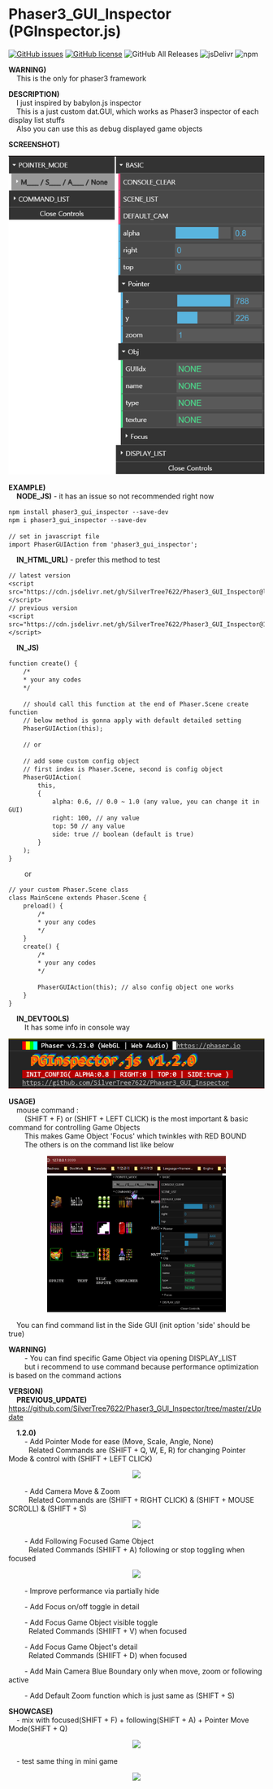 
# Phaser3_GUI_Inspector (PGInspector.js)

[![GitHub issues](https://img.shields.io/github/issues/SilverTree7622/Phaser3_GUI_Inspector)](https://github.com/SilverTree7622/Phaser3_GUI_Inspector/issues)
[![GitHub license](https://img.shields.io/github/license/SilverTree7622/Phaser3_GUI_Inspector)](https://github.com/SilverTree7622/Phaser3_GUI_Inspector/blob/master/LICENSE.md)
![GitHub All Releases](https://img.shields.io/github/downloads/SilverTree7622/Phaser3_GUI_Inspector/total)
![jsDelivr](https://img.shields.io/jsdelivr/gh/hm/SilverTree7622/Phaser3_GUI_Inspector)
![npm](https://img.shields.io/npm/dy/phaser3_gui_inspector?label=npm)

**WARNING)**\
&nbsp;&nbsp;&nbsp;&nbsp;This is the only for phaser3 framework

**DESCRIPTION)**\
&nbsp;&nbsp;&nbsp;&nbsp;I just inspired by babylon.js inspector\
&nbsp;&nbsp;&nbsp;&nbsp;This is a just custom dat.GUI, which works as Phaser3 inspector of each display list stuffs \
&nbsp;&nbsp;&nbsp;&nbsp;Also you can use this as debug displayed game objects

**SCREENSHOT)**
<p align="center">
  <img src="./zReadmeSrc/v120/titleCapture.PNG">
</p>

**EXAMPLE)**\
&nbsp;&nbsp;&nbsp;&nbsp;**NODE_JS)** - it has an issue so not recommended right now
	
	npm install phaser3_gui_inspector --save-dev
	npm i phaser3_gui_inspector --save-dev
	
	// set in javascript file
	import PhaserGUIAction from 'phaser3_gui_inspector';
	
&nbsp;&nbsp;&nbsp;&nbsp;**IN_HTML_URL)** - prefer this method to test
	
	// latest version
	<script src="https://cdn.jsdelivr.net/gh/SilverTree7622/Phaser3_GUI_Inspector@latest/dist/PGInspector.js"></script>
	// previous version
	<script src="https://cdn.jsdelivr.net/gh/SilverTree7622/Phaser3_GUI_Inspector@1.1.1/dist/PGInspector.js"></script>


&nbsp;&nbsp;&nbsp;&nbsp;**IN_JS)**

	function create() {
		/*
		* your any codes
		*/
		
		// should call this function at the end of Phaser.Scene create function
		// below method is gonna apply with default detailed setting
		PhaserGUIAction(this);
		
		// or
		
		// add some custom config object
		// first index is Phaser.Scene, second is config object
		PhaserGUIAction(
			this,
			{
				alpha: 0.6, // 0.0 ~ 1.0 (any value, you can change it in GUI)
				right: 100, // any value
				top: 50 // any value
				side: true // boolean (default is true)
			}
		);
	}

&nbsp;&nbsp;&nbsp;&nbsp;&nbsp;&nbsp;&nbsp;&nbsp;or

	// your custom Phaser.Scene class
	class MainScene extends Phaser.Scene {
		preload() {
			/*
			* your any codes
			*/
		}
		create() {
			/*
			* your any codes
			*/
			
			PhaserGUIAction(this); // also config object one works
		}
	}


&nbsp;&nbsp;&nbsp;&nbsp;**IN_DEVTOOLS)**\
&nbsp;&nbsp;&nbsp;&nbsp;&nbsp;&nbsp;&nbsp;&nbsp;It has some info in console way
	
<p align="center">
  <img src="./zReadmeSrc/v120/devtoolsCapture.PNG">
</p>

**USAGE)**\
&nbsp;&nbsp;&nbsp;&nbsp;mouse command : \
&nbsp;&nbsp;&nbsp;&nbsp;&nbsp;&nbsp;&nbsp;&nbsp;(SHIFT + F) or (SHIFT + LEFT CLICK) is the most important & basic command for controlling Game Objects\
&nbsp;&nbsp;&nbsp;&nbsp;&nbsp;&nbsp;&nbsp;&nbsp;This makes Game Object 'Focus' which twinkles with RED BOUND\
&nbsp;&nbsp;&nbsp;&nbsp;&nbsp;&nbsp;&nbsp;&nbsp;The others is on the command list like below

<p align="center">
	<img src="./zReadmeSrc/v120/cmdsCapture.gif" width="70%">
</p>

&nbsp;&nbsp;&nbsp;&nbsp;You can find command list in the Side GUI (init option 'side' should be true)


**WARNING)**\
&nbsp;&nbsp;&nbsp;&nbsp;&nbsp;&nbsp;&nbsp;&nbsp;- You can find specific Game Object via opening DISPLAY_LIST\
&nbsp;&nbsp;&nbsp;&nbsp;&nbsp;&nbsp;&nbsp;&nbsp;but i recommend to use command because performance optimization is based on the command actions


**VERSION)**\
&nbsp;&nbsp;&nbsp;&nbsp;**PREVIOUS_UPDATE)** https://github.com/SilverTree7622/Phaser3_GUI_Inspector/tree/master/zUpdate

&nbsp;&nbsp;&nbsp;&nbsp;**1.2.0)**\
&nbsp;&nbsp;&nbsp;&nbsp;&nbsp;&nbsp;&nbsp;&nbsp;- Add Pointer Mode for ease (Move, Scale, Angle, None)\
&nbsp;&nbsp;&nbsp;&nbsp;&nbsp;&nbsp;&nbsp;&nbsp;&nbsp;&nbsp;Related Commands are (SHIFT + Q, W, E, R) for changing Pointer Mode & control with (SHIFT + LEFT CLICK)

<p align="center">
	<img src="./zReadmeSrc/v120/pointerModeCapture.gif" width="70%">
</p>

&nbsp;&nbsp;&nbsp;&nbsp;&nbsp;&nbsp;&nbsp;&nbsp;- Add Camera Move & Zoom\
&nbsp;&nbsp;&nbsp;&nbsp;&nbsp;&nbsp;&nbsp;&nbsp;&nbsp;&nbsp;Related Commands are (SHIFT + RIGHT CLICK) & (SHIFT + MOUSE SCROLL) & (SHIFT + S)

<p align="center">
	<img src="./zReadmeSrc/v120/camerDebugCapture.gif" width="70%">
</p>

&nbsp;&nbsp;&nbsp;&nbsp;&nbsp;&nbsp;&nbsp;&nbsp;- Add Following Focused Game Object\
&nbsp;&nbsp;&nbsp;&nbsp;&nbsp;&nbsp;&nbsp;&nbsp;&nbsp;&nbsp;Related Commands (SHIIFT + A) following or stop toggling when focused

<p align="center">
	<img src="./zReadmeSrc/v120/followingCapture.gif" width="70%">
</p>


&nbsp;&nbsp;&nbsp;&nbsp;&nbsp;&nbsp;&nbsp;&nbsp;- Improve performance via partially hide

&nbsp;&nbsp;&nbsp;&nbsp;&nbsp;&nbsp;&nbsp;&nbsp;- Add Focus on/off toggle in detail

&nbsp;&nbsp;&nbsp;&nbsp;&nbsp;&nbsp;&nbsp;&nbsp;- Add Focus Game Object visible toggle\
&nbsp;&nbsp;&nbsp;&nbsp;&nbsp;&nbsp;&nbsp;&nbsp;&nbsp;&nbsp;Related Commands (SHIIFT + V) when focused

&nbsp;&nbsp;&nbsp;&nbsp;&nbsp;&nbsp;&nbsp;&nbsp;- Add Focus Game Object's detail\
&nbsp;&nbsp;&nbsp;&nbsp;&nbsp;&nbsp;&nbsp;&nbsp;&nbsp;&nbsp;Related Commands (SHIIFT + D) when focused

&nbsp;&nbsp;&nbsp;&nbsp;&nbsp;&nbsp;&nbsp;&nbsp;- Add Main Camera Blue Boundary only when move, zoom or following active

&nbsp;&nbsp;&nbsp;&nbsp;&nbsp;&nbsp;&nbsp;&nbsp;- Add Default Zoom function which is just same as (SHIFT + S)


**SHOWCASE)**\
&nbsp;&nbsp;&nbsp;&nbsp;- mix with focused(SHIFT + F) + following(SHIFT + A) + Pointer Move Mode(SHIFT + Q)

<p align="center">
	<img src="./zReadmeSrc/v120/showcase1.gif" width="70%">
</p>


&nbsp;&nbsp;&nbsp;&nbsp;- test same thing in mini game

<p align="center">
	<img src="./zReadmeSrc/v120/inGameTestCapture.gif" width="70%">
</p>



